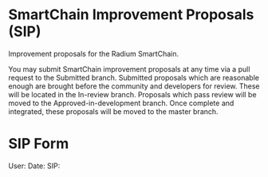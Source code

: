 # SmartChain Improvement Proposals (SIP)
Improvement proposals for the Radium SmartChain.

You may submit SmartChain improvement proposals at any time via a pull request to the Submitted branch.
Submitted proposals which are reasonable enough are brought before the community and developers for review. These will be located in the In-review branch.
Proposals which pass review will be moved to the Approved-in-development branch. Once complete and integrated, these proposals will be moved to the master branch.

SIP Form
===========================
User:
Date:
SIP:
